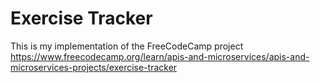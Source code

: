 # Exercise Tracker

This is my implementation of the FreeCodeCamp project https://www.freecodecamp.org/learn/apis-and-microservices/apis-and-microservices-projects/exercise-tracker
